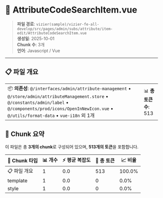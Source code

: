 # 📄 AttributeCodeSearchItem.vue

> **파일 경로**: `vizier(sample)/vizier-fe-all-develop/src/pages/admin/subs/attribute/item-edit/AttributeCodeSearchItem.vue`  
> **생성일**: 2025-10-01  
> **Chunk 수**: 3개  
> **언어**: Javascript / Vue
---





## 📋 파일 개요

| | |
|--|--|
| 📦 **의존성**: `@/interfaces/admin/attribute-management` • `@/store/admin/attributeManagement.store` • `@/constants/admin/label` • `@/components/prod/icons/OpenInNewIcon.vue` • `@/utils/format-data` • `vue-i18n` 외 1개 | 📊 **총 토큰 수**: 513 |






## 🧩 Chunk 요약

이 파일은 총 **3개의 chunk**로 구성되어 있으며, **513개의 토큰**을 포함합니다.

| 🧩 Chunk 타입 | 📊 개수 | ⚡ 평균 복잡도 | 📝 총 토큰 | 📈 비율 |
|---------------|--------|-------------|----------|--------|
| 📋 파일 개요 | 1 | 0.0 | 513 | 100.0% |
| template | 1 | 0.0 | 0 | 0.0% |
| style | 1 | 0.0 | 0 | 0.0% |

